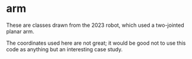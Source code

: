 # arm

These are classes drawn from the 2023 robot, which used a two-jointed planar arm.

The coordinates used here are not great; it would be good not to use this code as anything but an interesting case study.